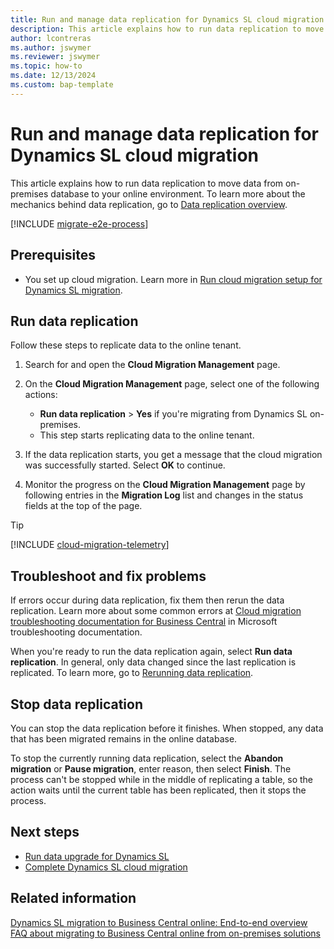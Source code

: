 ```yaml
---
title: Run and manage data replication for Dynamics SL cloud migration
description: This article explains how to run data replication to move data from Dynamics SL on-premises database to Business Central on line.
author: lcontreras
ms.author: jswymer
ms.reviewer: jswymer
ms.topic: how-to 
ms.date: 12/13/2024
ms.custom: bap-template 
---
```


# Run and manage data replication for Dynamics SL cloud migration

This article explains how to run data replication to move data from on-premises database to your online environment. To learn more about the mechanics behind data replication, go to [Data replication overview](migration-data-replication.md).

[!INCLUDE [migrate-e2e-process](../developer/includes/migrate-e2e-process-SL.md)]

## Prerequisites

- You set up cloud migration. Learn more in [Run cloud migration setup for Dynamics SL migration](migration-setup-sl.md).

## Run data replication

Follow these steps to replicate data to the online tenant.

<!--This task runs the cloud migration that you set up previously, copying data from your on-premises database to your online environment.-->

1. Search for and open the **Cloud Migration Management** page.
2. On the **Cloud Migration Management** page, select one of the following actions:

   - **Run data replication** > **Yes** if you're migrating from Dynamics SL on-premises.
   - This step starts replicating data to the online tenant.
3. If the data replication starts, you get a message that the cloud migration was successfully started. Select **OK** to continue.
4. Monitor the progress on the **Cloud Migration Management** page by following entries in the **Migration Log** list and changes in the status fields at the top of the page.

<!--
   - If data replication succeeds, the **Status** will change to **Completed** and the **Details** will change to **Replication completed successfully.**
   - If data replication fails, the **Status** will change to **Failed** and the **Details** will change to **Replication completed with failed tables.**-->
<!--## Track progress and migration status

The **Cloud Migration Management** page gives you access to details about the data replication.-->

   > [!TIP]
   > [!INCLUDE [cloud-migration-telemetry](../developer/includes/cloud-migration-telemetry.md)]

## Troubleshoot and fix problems

If errors occur during data replication, fix them then rerun the data replication. Learn more about some common errors at [Cloud migration troubleshooting documentation for Business Central](/troubleshoot/dynamics-365/business-central/welcome-business-central) in Microsoft troubleshooting documentation.

When you're ready to run the data replication again, select **Run data replication**. In general, only data changed since the last replication is replicated. To learn more, go to [Rerunning data replication](migration-data-replication.md#rerunning-data-replication).

## Stop data replication

You can stop the data replication before it finishes. When stopped, any data that has been migrated remains in the online database.  

To stop the currently running data replication, select the **Abandon migration** or **Pause migration**, enter reason, then select **Finish**. The process can't be stopped while in the middle of replicating a table, so the action waits until the current table has been replicated, then it stops the process.

## Next steps

- [Run data upgrade for Dynamics SL](migration-data-upgrade-SL.md)
- [Complete Dynamics SL cloud migration](migration-finish-SL.md)

## Related information

[Dynamics SL migration to Business Central online: End-to-end overview](migrate-SL-overview.md)  
[FAQ about migrating to Business Central online from on-premises solutions](faq-migrate-data.md)
